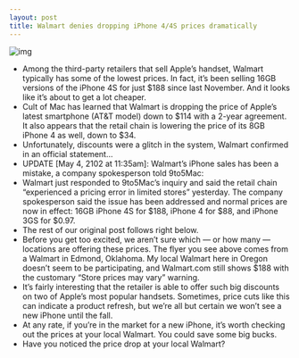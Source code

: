 ```yaml
---
layout: post
title: Walmart denies dropping iPhone 4/4S prices dramatically
---
```

![img](http://media.idownloadblog.com/wp-content/uploads/2012/05/walmart-price-drop.jpg)
* Among the third-party retailers that sell Apple’s handset, Walmart typically has some of the lowest prices. In fact, it’s been selling 16GB versions of the iPhone 4S for just $188 since last November. And it looks like it’s about to get a lot cheaper.
* Cult of Mac has learned that Walmart is dropping the price of Apple’s latest smartphone (AT&T model) down to $114 with a 2-year agreement. It also appears that the retail chain is lowering the price of its 8GB iPhone 4 as well, down to $34.
* Unfortunately, discounts were a glitch in the system, Walmart confirmed in an official statement…
* UPDATE [May 4, 2102 at 11:35am]: Walmart’s iPhone sales has been a mistake, a company spokesperson told 9to5Mac:
* Walmart just responded to 9to5Mac’s inquiry and said the retail chain “experienced a pricing error in limited stores” yesterday. The company spokesperson said the issue has been addressed and normal prices are now in effect: 16GB iPhone 4S for $188, iPhone 4 for $88, and iPhone 3GS for $0.97.
* The rest of our original post follows right below.
* Before you get too excited, we aren’t sure which — or how many — locations are offering these prices. The flyer you see above comes from a Walmart in Edmond, Oklahoma. My local Walmart here in Oregon doesn’t seem to be participating, and Walmart.com still shows $188 with the customary “Store prices may vary” warning.
* It’s fairly interesting that the retailer is able to offer such big discounts on two of Apple’s most popular handsets. Sometimes, price cuts like this can indicate a product refresh, but we’re all but certain we won’t see a new iPhone until the fall.
* At any rate, if you’re in the market for a new iPhone, it’s worth checking out the prices at your local Walmart. You could save some big bucks.
* Have you noticed the price drop at your local Walmart?

